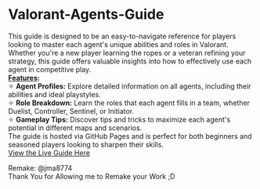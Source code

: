 # Valorant-Agents-Guide

This guide is designed to be an easy-to-navigate reference for players looking to master each agent's unique abilities and roles in Valorant. Whether you're a new player learning the ropes or a veteran refining your strategy, this guide offers valuable insights into how to effectively use each agent in competitive play.
<br>
<b><u>Features</u>:</b>
<br>
✧ <b>Agent Profiles:</b> Explore detailed information on all agents, including their abilities and ideal playstyles.
<br>
✧ <b>Role Breakdown:</b> Learn the roles that each agent fills in a team, whether Duelist, Controller, Sentinel, or Initiator.
<br>
✧ <b>Gameplay Tips:</b> Discover tips and tricks to maximize each agent's potential in different maps and scenarios.
<br>
The guide is hosted via GitHub Pages and is perfect for both beginners and seasoned players looking to sharpen their skills.
<br>
[View the Live Guide Here](https://dev-zenitsu.github.io/Valorant-Agents-Guide/)

Remake: @jma8774
<br>
Thank You for Allowing me to Remake your Work ;D
